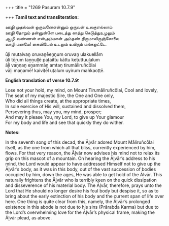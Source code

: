 +++
title = "1269 Pasuram 10.7.9"

+++
**Tamil text and transliteration:**

ஊழி முதல்வன் ஒருவனேஎன்னும் ஒருவன் உலகுஎல்லாம்  
ஊழி தோறும் தன்னுள்ளே படைத்து காத்து கெடுத்துஉழலும்  
ஆழி வண்ணன் என்அம்மான் அம்தண் திருமாலிருஞ்சோலை  
வாழி மனமே! கைவிடேல் உடலும் உயிரும் மங்கஒட்டே.

ūḻi mutalvaṉ oruvaṉēeṉṉum oruvaṉ ulakuellām  
ūḻi tōṟum taṉṉuḷḷē paṭaittu kāttu keṭuttuuḻalum  
āḻi vaṇṇaṉ eṉammāṉ amtaṇ tirumāliruñcōlai  
vāḻi maṉamē! kaiviṭēl uṭalum uyirum maṅkaoṭṭē.

**English translation of verse 10.7.9:**

Lose not your hold, my mind, on Mount Tirumāliruñcōlai, Cool and lovely,  
The seat of my majestic Sire, the One and One only,  
Who did all things create, at the appropriate times,  
In sole exercise of His will, sustained and dissolved them,  
Persevering thus, may you, my mind, prosper;  
And may it please You, my Lord, to give up Your glamour  
For my body and life and see that quickly they do wither.

**Notes:**

In the seventh song of this decad, the Āḻvār adored Mount Māliruñcōlai itself, as the one from which all that bliss, currently experienced by him, flows. For that very reason, the Āḻvār now advises his mind not to relax its grip on this mascot of a mountain. On hearing the Āḻvār’s address to his mind, the Lord would appear to have addressed Himself not to give up the Āḻvār’s body, as it was in this body, out of the vast succession of bodies occupied by him, down the ages, He was able to get hold of the Āḻvār. This naturally frightens the Āḻvār who is terribly keen on the quick dissipation and disseverence of his material body. The Āḻvār, therefore, prays unto the Lord that He should no longer desire his foul body but despise it, so as to bring about the early extinction of his body and the current span of life over here. One thing is quite clear from this, namely, the Āḻvār’s prolonged existence in this abode is not due to his sins (Prārabda Karma) but due to the Lord’s overwhelming love for the Āḻvār’s physical frame, making the Āḻvār plead, as above.


